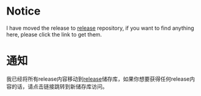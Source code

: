 # Notice
I have moved the release to [release](https://github.com/lingfengyu-dreaming/release) repository, if you want to find anything here, please click the link to get them.

# 通知
我已经将所有release内容移动到[release](https://github.com/lingfengyu-dreaming/release)储存库，如果你想要获得任何release内容的话，请点击链接跳转到新储存库访问。